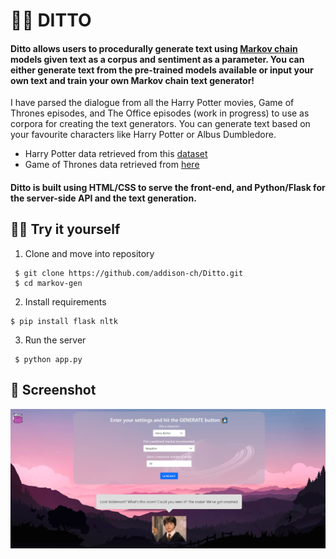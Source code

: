 # 🧙‍♂️ DITTO

#### Ditto allows users to procedurally generate text using [Markov chain](https://en.wikipedia.org/wiki/Markov_chainl) models given text as a corpus and sentiment as a parameter. You can either generate text from the pre-trained models available or input your own text and train your own Markov chain text generator! 

I have parsed the dialogue from all  the Harry Potter movies, Game of Thrones episodes, and The Office episodes (work in progress) to use as corpora for creating the text generators. You can generate text based on your favourite characters like Harry Potter or Albus Dumbledore.

- Harry Potter data retrieved from this [dataset](https://www.kaggle.com/kornflex/harry-potter-movies-dataset)
- Game of Thrones data retrieved from [here](https://www.kaggle.com/albenft/game-of-thrones-script-all-seasons)


#### Ditto is built using HTML/CSS to serve the front-end, and Python/Flask for the server-side API and the text generation.




## 🧝‍♂️ Try it yourself
1.  Clone and move into repository
```
 $ git clone https://github.com/addison-ch/Ditto.git
 $ cd markov-gen
  ```
2. Install requirements

  ```
  $ pip install flask nltk
  ```
3. Run the server
 ```
  $ python app.py
  ```



## 🐎 Screenshot
![screenshot](static/ditto2.png)
